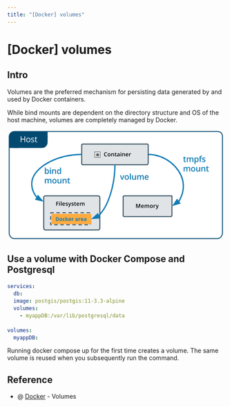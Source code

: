 ```yaml
---
title: "[Docker] volumes"
---
```


# [Docker] volumes

## Intro

Volumes are the preferred mechanism for persisting data generated by and used by Docker containers.

While bind mounts are dependent on the directory structure and OS of the host machine, volumes are completely managed by Docker.

![docker-volumes](./img/docker-volumes.png)

## Use a volume with Docker Compose and Postgresql

```yaml
services:
  db:
  image: postgis/postgis:11-3.3-alpine
  volumes:
    - myappDB:/var/lib/postgresql/data

volumes:
  myappDB:
```
Running docker compose up for the first time creates a volume. The same volume is reused when you subsequently run the command.

## Reference

+ @ [Docker](https://docs.docker.com/storage/volumes/) - Volumes
